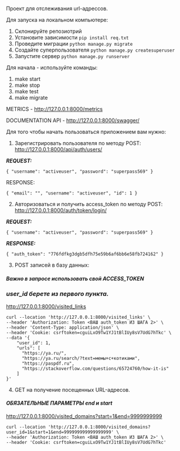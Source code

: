 Проект для отслеживания url-адрессов.

Для запуска на локальном компьютере:
1) Склонируйте репозиотрий 
2) Установите зависимости `pip install req.txt`
3) Проведите миграции `python manage.py migrate`
4) Создайте суперпользователя `python manage.py createsuperuser`
5) Запустите сервер `python manage.py runserver`

Для начала - используйте команды:
1) make start
2) make stop
3) make test
4) make migrate

METRICS - http://127.0.0.1:8000/metrics

DOCUMENTATION API - http://127.0.0.1:8000/swagger/

Для того чтобы начать пользоваться приложением вам нужно:
1) Зарегистрировать пользователя по методу POST:
http://127.0.0.1:8000/api/auth/users/

**_REQUEST:_**

`{
    "username": "activeuser",
    "password": "superpass569"
}`

RESPONSE:

`{
    "email": "",
    "username": "activeuser",
    "id": 1
}`

2) Авторизоваться и получить access_token по методу POST:
http://127.0.0.1:8000/auth/token/login/

**_REQUEST:_**

`{
    "username": "activeuser",
    "password": "superpass569"
}`

_**RESPONSE:**_

`{
    "auth_token": "776fdfkg3dgb5dfh75e59b6af6bb6e58fb724162"
}`

3) POST записей в базу данных:

#### _Важно в запросе использовать свой ACCESS_TOKEN_

### **_user_id берете из первого пункта._**

http://127.0.0.1:8000/visited_links
```
curl --location 'http://127.0.0.1:8000/visited_links' \
--header 'Authorization: Token <ВАШ auth_token ИЗ ШАГА 2>' \
--header 'Content-Type: application/json' \
--header 'Cookie: csrftoken=cguiLxO9Tw1YJ1tBlIUy8sV7UdG7hTkc' \
--data '{
    "user_id": 1,
    "urls": [
      "https://ya.ru/",
      "https://ya.ru/search/?text=мемы+с+котиками",
      "https://paspdf.ru",
      "https://stackoverflow.com/questions/65724760/how-it-is"
    ]
}'

```
4) GET на получение посещенных URL-адресов.

#### _ОБЯЗАТЕЛЬНЫЕ ПАРАМЕТРЫ end и start_

http://127.0.0.1:8000/visited_domains?start=1&end=9999999999
```
curl --location 'http://127.0.0.1:8000/visited_domains?user_id=1&start=1&end=999999999999999999' \
--header 'Authorization: Token <ВАШ auth_token ИЗ ШАГА 2>' \
--header 'Cookie: csrftoken=cguiLxO9Tw1YJ1tBlIUy8sV7UdG7hTkc'
```


